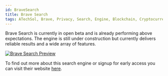 ```yaml
---
id: BraveSearch
title: Brave Search
tags: ATechSol, Brave, Privacy, Search, Engine, Blockchain, Cryptocurrency, Basic Attention Token, BAT
---
```


Brave Search is currently in open beta and is already performing above expectations. The engine is still under construction but currently delivers reliable results and a wide array of features.

[<img alt="Brave Search Preview" src="/img/BraveSearch.png" />](https://brave.com/search/)

To find out more about this search engine or signup for early access you can visit their website [here](https://brave.com/search/).
